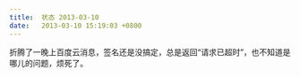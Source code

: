 ```yaml
---
title:  状态 2013-03-10
date:   2013-03-10 15:19:03 +0800
---
```


折腾了一晚上百度云消息，签名还是没搞定，总是返回“请求已超时”，也不知道是哪儿的问题，烦死了。

<!--66-->

